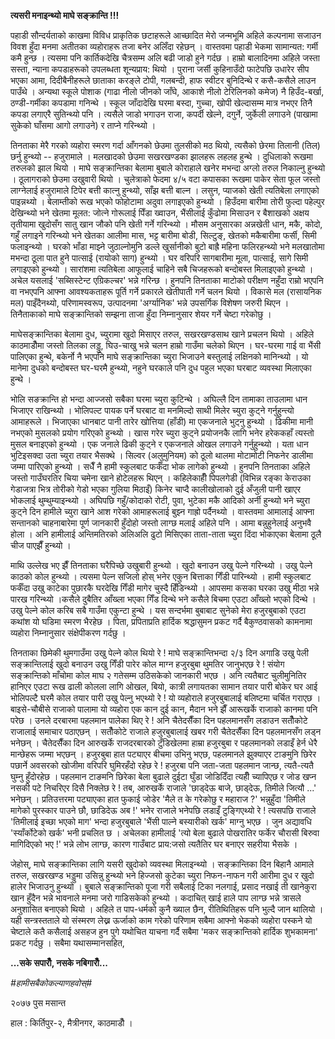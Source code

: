 **त्यसरी मनाइन्थ्यो माघे सङ्क्रान्ति !!!**

पहाडी सौन्दर्यताको काखमा विविध प्राकृतिक छटाहरूले आच्छादित मेरो जन्मभूमि अहिले
कल्पनामा सजाउन विवश हुँदा मनमा अतीतका व्यहोराहरू तजा बनेर अलिँदा रहेछन् । वास्तवमा
पहाडी भेकमा सामान्यत: गर्मी कमै हुन्छ । त्यसमा पनि कार्तिकदेखि चैत्रसम्म अलि बढी
जाडो हुने गर्दछ । हाम्रो बालादिनमा अहिले जस्ता सस्ता, न्याना कपडाहरूको उपलब्धता
शून्यप्राय: थियो । पुराना जर्सी कुहिनाउँदो फाटेपछि उधारेर सीप भएका आमा,
दिदीबैनीहरूले छाताका करङ्ले टोपी, गलबन्दी, हाफ स्वीटर बुनिदिन्थे र कसै-कसैले लाउन
पाउँथे । अन्यथा स्कूले पोशाक (गाढा नीलो जीनको जाँघे, आकाशे नीलो टेरिलिनको कमेज) नै
हिउँद-बर्खा, ठण्डी-गर्मीका कपडामा गनिन्थे । स्कूल जाँदादेखि घरमा बस्दा, गुच्चा, खोपी
खेल्दासम्म मात्र नभएर तिनै कपडा लगाएरै सुतिन्थ्यो पनि । त्यसैले जाडो भगाउन राजा,
कपर्दी खेल्ने, दगुर्ने, जुर्केली लगाउने (पाखामा सुकेको घाँसमा आगो लगाउने) र ताप्ने
गरिन्थ्यो ।

तिनताका मेरै गरको व्यहोरा स्मरण गर्दा आँगनको छेउमा तुलसीको मठ थियो, त्यसैको छेरमा
तिलानी (तिल) छर्नु हुन्थ्यो -- हजुरामाले । मलखादको छेउमा सखरखण्डका झालहरू लहलह हुन्थे
। दुधिलाको रूखमा तरुलको झाल थियो । माघे सङ्क्रान्तिका बेलामा बुबाले कोराहाले खनेर
मभन्दा अग्लो तरुल निकाल्नु हुन्थ्यो । ठूलागराको छेउमा उखुवारी थियो । चुलेत्राको फेदमा
४/५ वटा कपासका रूखमा पाकेर सेता फूल जस्तो लाग्नेलाई हजुरामाले टिपेर बत्ती कात्नु
हुन्थ्यो, साँझ बत्ती बाल्न । लसुन, प्याजको खेती त्यतिबेला लगाएको पाइन्नथ्यो ।
बेलाम्तीको रूख भएको फोहोटामा अदुवा लगाइएको हुन्थ्यो । हिउँदमा बारीमा तोरी फुल्दा
पहेल्पुर देखिन्थ्यो भने खेतमा मूलत: जोत्ने गोरूलाई पिँडा ख्वाउन, भैंसीलाई कुँढोमा मिसाउन र
बैशाखको अक्षय तृतीयामा खुदोसँग सातु खान जौको पनि खेती गर्ने गरिन्थ्यो । मौसम
अनुसारका अन्नखेती धान, मकै, कोदो, गहुँ लगाइने गरिन्थ्यो भने खेतका आलीमा मास, भट्ट
बारीमा बोडी, सिल्टुङ्, खेतको मकैबारीमा फर्सी, सिमी फलाइन्थ्यो । घरको भाँडा माझ्ने
जुठाल्नोमुनि डल्ले खुर्सानीको बुटो बाह्रै महिना फलिरहन्थ्यो भने मलखातोमा मभन्दा ठूला
पात हुने पात्साई (रायोको साग) हुन्थ्यो । घर वरिपरि सागबारीमा मूला, पात्साई, सागे
सिमी लगाइएको हुन्थ्यो । सारांशमा त्यतिबेला आफूलाई चाहिने सबै चिजहरूको बन्दोबस्त
मिलाइएको हुन्थ्यो । अचेल यसलाई \'सब्सिस्टेन्ट एग्रिकल्चर\' भन्ने गरिन्छ । हुनपनि
तिनताका माटोको परीक्षण नहुँदा राम्रो भएपनि वा नभएपनि आफ्ना आवश्यकताहरू पूर्ति गर्ने
प्रकारले खेतीपाती गर्ने चलन थियो । विकासे मल (रासायनिक मल) पाइँदैनथ्यो,
परिणामस्वरूप, उत्पादनमा \'अर्ग्यानिक\' भन्ने उपसर्गिक विशेषण जरुरी थिएन ।
तिनैताकाको माघे सङ्क्रान्तिको सम्झना ताजा हुँदा निम्नानुसार शेयर गर्ने चेष्टा गरेकोछु ।

माघेसङ्क्रान्तिका बेलामा दुध, च्युरामा खुदो मिसाएर तरुल, सखरखण्डसाथ खाने प्रचलन थियो
। अहिले काठमाडौँमा जस्तो तिलका लड्डु, घिउ-चाखु भन्ने चलन हाम्रो गाउँमा चलेको थिएन ।
घर-घरमा गाई वा भैंसी पालिएका हुन्थे, बकेर्नो नै भएपनि माघे सङ्क्रान्तिका च्युरा भिजाउने
बस्तुलाई लक्षिनको मानिन्थ्यो । यो मानेमा दुधको बन्दोबस्त घर-घरमै हुन्थ्यो, नहुने घरकाले
पनि दुध पहुल भएका घरबाट व्यवस्था मिलाएका हुन्थे ।

भोलि सङक्रान्ति हो भन्दा आज्जसो सबैका घरमा च्युरा कुटिन्थे । अघिल्लै दिन तामाका
ताउलामा धान भिजाएर राखिन्थ्यो । भोलिपल्ट पायक पर्ने घरबाट वा मनमिल्दो साथी
मिलेर च्युरा कुट्ने गर्नुहुन्त्यो आमाहरूले । भिजाएका धानबाट पानी तारेर खोत्तिया (हाँडी)
मा एकजनाले भुट्नु हुन्थ्यो । ढिकीमा मानी नभएको मुसलको प्रयोग गरिएको हुन्थ्यो । खास
गरेर च्युरा कुट्ने प्रयोजनकै लागि भनेर हरेककहाँ त्यस्तो मुसल बनाइएको हुन्थ्यो । एक जनाले
ढिकी कुट्ने र एकजनाले ओखल लगाउने गर्नुहुन्थ्यो । यता धान भुटिइसक्दा उता च्युरा तयार
भैसक्थे । सिल्वर (अलुमुनियम) को ठूलो थालमा मोटामोटी निफनेर डालीमा जम्मा पारिएको
हुन्थ्यो । सधैँ नै हामी स्कुलबाट फर्कँदा भोक लागेको हुन्थ्यो । हुनपनि तिनताका अहिले जस्तो
गाउँघरतिर चिया चमेना खाने होटेलहरू थिएन् । कहिलेकाहीँ पिपलगेडी (विभिन्न रङ्का
केराउका गेडाजत्रा भित्र तोरीको गेडो भएका गुलिया मिठाइँ) किनेर चाप्दै कालीखोलाको दुई
अँजुली पानी खाएर भोकलाई थुम्थुम्याइन्थ्यो । अघिपछि गहुँ/कोदाको रोटी, पुवा, भुटेका मकै
आदिको अर्नी हुन्थ्यो भने च्युरा कुट्ने दिन हामीले च्युरा खाने आश गरेको आमाहरूलाई बुझ्न
गाह्रो पर्दैनथ्यो । वास्तवमा आमालाई आफ्ना सन्तानको चाहनाबारेमा पूर्ण जानकारी हुँदोहो
जस्तो लाग्छ मलाई अहिले पनि । आमा बन्नुहुनेलाई अनुभवै होला । अनि हामीलाई
अन्तिमतिरको अलिअलि ढुटो मिसिएका ताता-ताता च्युरा दिंदा भोकाएका बेलामा ठूलै चीज
पाएझैँ हुन्थ्यो ।

माथि उल्लेख भए झैँ तिनताका घरैपिच्छे उखुबारी हुन्थ्यो । खुदो बनाउन उखु पेल्ने गरिन्थ्यो ।
उखु पेल्ने काठको कोल हुन्थ्यो । त्यसमा पेल्न सजिलो होस् भनेर एकुन बित्ताका गिँडी
पारिन्थ्यो । हामी स्कुलबाट फर्कँदा उखु काटेका पुछारकै घरदेखि गिँडी मागेर चुस्दै हिँडिन्थ्यो
। आपसमा कसका घरका उखु मीठा भन्ने पारख गरिन्थ्यो ।कसैले दुबैतिर आँख्ला भएका गिँड दिन्थे
भने कसैले बिचमा एउटा आँख्लो भएको दिन्थे । उखु पेल्ने कोल करिब सबै गाउँमा एकुन्टा हुन्थे ।
यस सन्दर्भमा बुबाबाट सुनेको मेरा हजुरबुबाको एउटा कथांश यो घडिमा स्मरण भैरहेछ । पिता,
प्रपिताप्रति हार्दिक श्रद्धासुमन प्रकट गर्दै बैकुण्ठवासको कामनामा व्यहोरा निम्नानुसार
संक्षेपीकरण गर्दछु ।

तिनताका छिमेकी थुमगाउँमा उखु पेल्ने कोल थियो रे ! माघे सङ्क्रान्तिभन्दा २/३ दिन अगाडि
उखु पेली सङ्क्रान्तिलाई खुदो बनाउन उखु गिँडी पारेर कोल माग्न हजुरबुबा थुमतिर जानुभएछ रे
! संयोग सङ्क्रान्तिको माँचोमा कोल माघ २ गतेसम्म उठिसकेको जानकारी भएछ । अनि
त्यतैबाट चुलीमुनितिर हानिएर एउटा रूख ढाली कोलला लागि ओखल, बियो, कात्री लगायतका
सामान तयार पारी बोकेर घर आई भोलिपल्टै घरमै कोल तयार पारी उखु पेल्नु भएथ्यो रे ! यो
व्यहोराले हजुरबुबालाई बलिष्टमा चर्चित गराएछ । बाइसे-चौबीसे राजाको पालामा यो
व्यहोरा एक कान दुई कान, मैदान भने झैँ आरूखर्के राजाको कानमा पनि परेछ । उनले दरबारमा
पहलमान पालेका थिए रे ! अनि चैतेदसैँका दिन पहलमानसँग लडाउन सतौँकोटे राजालाई समाचार
पठाएछन् । सतौँकोटे राजाले हजुरबुबालाई खबर गरी चैतेदसैँका दिन पहलमानसँग लड्न भनेछन् ।
चैतेदसैँका दिन आरुखर्के राजदरबारको टुँडिखेलमा हाम्रा हजुरबुबा र पहलमानको लडाइँ हेर्न धेरै
मान्छेहरू जम्मा भएछन् । हजुरबुबा हात पट्याएर बीचमा उभिनु भएछ, पहलमानले झुक्याएर
टाङमुनि छिरेर पछार्ने अवसरको खोजीमा वरिपरि घुमिरहँदो रहेछ रे ! हजुरबा पनि जता-जता
पहलमान जान्छ, त्यतै-त्यतै घुम्नु हुँदोरहेछ । पहलमान टाङमनि छिरेका बेला बुढाले दुईटा घुँडा
जोडिदिँदा त्यहीँ च्यापिएछ र जोड खप्न नसकी पटे निचरिएर दिसै निक्लेछ रे ! तब, आरुखर्के
राजाले \'छाड्देऊ बाजे, छाड्देऊ, तिमीले जित्यौ ...\' भनेछन् । प्रतिउत्तरमा पट्याएका
हात फुकाई जोडेर \'मैले त के गरेकोछु र महाराज ?\' भन्नुहुँदा \'तिमीले मागेको पुरस्कार
पाउने छौ, छाडिदेऊ अब !\' भनेर राजाले भनेपछि लडाइँ टुङ्गिएथ्यो रे ! त्यसपछि राजाले
\'तिमीलाई इच्छा भएको माग\' भन्दा हजुरबुबाले \'भैंसी पाल्ने बस्यारीको खर्क\' माग्नु
भएछ । जुन अद्यावधि \'स्याँर्कोटेको खर्क\' भनी प्रचलित छ । अचेलका हामीलाई \'त्यो
बेला बुढाले पोखरातिर फर्केर चौरासी बिरुवा मागिदिएको भए !\' भन्ने लोभ लाग्छ, कारण
गाउँबाट प्राय:जसो त्यतैतिर घर बनाएर सहरीया भैसके ।

जेहोस्, माघे सङ्क्रान्तिका लागि यसरी खुदोको व्यवस्था मिलाइन्थ्यो । सङ्क्रान्तिका दिन
बिहानै आमाले तरुल, सखरखण्ड भड्डुमा उसिन्नु हुन्थ्यो भने हिज्जसो कुटेका च्युरा निफन-नाफन
गरी आरीमा दुध र खुदो हालेर भिजाउनु हुन्थ्यो । बुबाले सङ्क्रान्तिको पूजा गरी सबैलाई
टिका नलगाई, प्रसाद नखाई ती खानेकुरा खान हुँदैन भन्ने भावनाले मनमा जरो गाडिसकेको
हुन्थ्यो । कदाचित् खाई हाले पाप लाग्छ भन्ने त्रासले अनुशासित बनाएको थियो । अहिले त
पाप-धर्मको कुनै ख्याल छैन, रीतिथितिहरू पनि भुल्दै जान थालियो । यही सन्त्रस्तताले यो
संस्मरण लेख्न ऊर्जाको काम गरेको परिणाम सबैमा आफ्नो भेकको व्यहोरा पस्कने यो चेष्टाले कतै
कसैलाई असहज हुन पुगे यथोचित याचना गर्दै सबैमा \'मकर सङ्क्रान्तिको हार्दिक शुभकामना\'
प्रकट गर्दछु । सबैमा यथासम्मानसहित,

**...सके सपारौँ, नसके नबिगारौँ...**

*#हामीसबैकोकल्याणहवोस्#*

२०७७ पुस मसान्त

हाल : किर्तिपुर-२, मैत्रीनगर, काठमाडौँ ।
